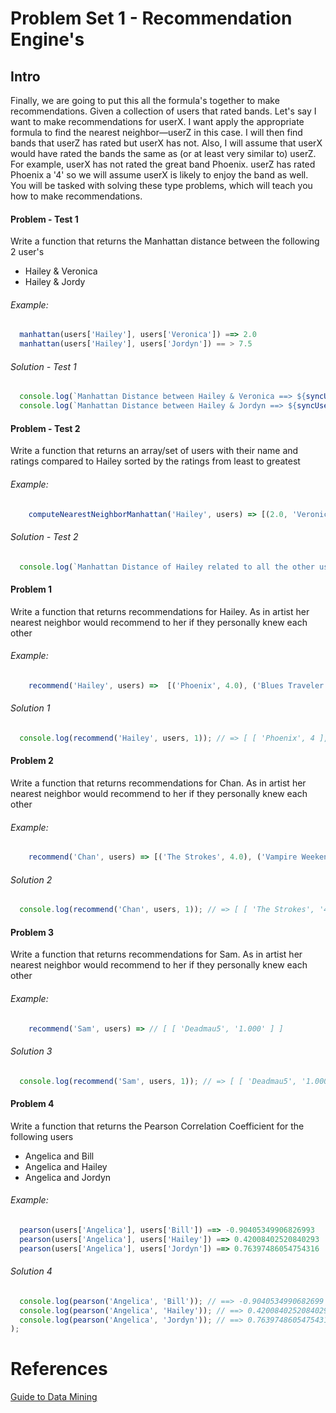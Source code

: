 # Problem Set 1 - Recommendation Engine's

## Intro
Finally, we are going to put this all the formula's together to make recommendations. Given a collection of users that rated bands. Let's say I want to
make recommendations for userX. I want apply the appropriate formula to find the nearest neighbor—userZ in this case. I will
then find bands that userZ has rated but userX has not. Also, I will assume that userX
would have rated the bands the same as (or at least very similar to) userZ. For example,
userX has not rated the great band Phoenix. userZ has rated Phoenix a '4' so we will
assume userX is likely to enjoy the band as well. You will be tasked with solving these type problems, which will teach you how to make recommendations.


#### Problem - Test 1
Write a function that returns the Manhattan distance between the following 2 user's
  - Hailey & Veronica
  - Hailey & Jordy

###### Example:
```javascript
  manhattan(users['Hailey'], users['Veronica']) ==> 2.0
  manhattan(users['Hailey'], users['Jordyn']) == > 7.5
```

###### Solution - Test 1
```javascript
  console.log(`Manhattan Distance between Hailey & Veronica ==> ${syncUserDist('Hailey', 'Veronica', 1)}`); // => 2.0
  console.log(`Manhattan Distance between Hailey & Jordyn ==> ${syncUserDist('Hailey', 'Jordyn', 1)}`); // => 7.5
```

#### Problem - Test 2
Write a function that returns an array/set of users with their name and ratings compared
to Hailey sorted by the ratings from least to greatest

###### Example:
```javascript
    computeNearestNeighborManhattan('Hailey', users) => [(2.0, 'Veronica'), (4.0, 'Chan'),(4.0, 'Sam'), (4.5, 'Dan'), (5.0, 'Angelica'), (5.5, 'Bill'), (7.5, 'Jordyn')];
```

###### Solution - Test 2
```javascript
  console.log(`Manhattan Distance of Hailey related to all the other users ${simUserSort('Hailey', users, 1)}`); // => [ [ 'Veronica', '2.000' ], [ 'Chan', '4.000' ], [ 'Sam', '4.000' ], [ 'Dan', '4.500' ], [ 'Angelica', '5.000' ], [ 'Bill', '5.500' ], [ 'Jordyn', '7.500' ] ]
```

#### Problem 1
Write a function that returns recommendations for Hailey. As in artist her nearest neighbor
would recommend to her if they personally knew each other

###### Example:
```javascript
    recommend('Hailey', users) =>  [('Phoenix', 4.0), ('Blues Traveler', 3.0), ('Slightly Stoopid', 2.5)]
```

###### Solution 1
```javascript
  console.log(recommend('Hailey', users, 1)); // => [ [ 'Phoenix', 4 ], [ 'Blues Traveler', 3 ], [ 'Slightly Stoopid', 2.5 ] ]
```

#### Problem 2
Write a function that returns recommendations for Chan. As in artist her nearest
neighbor would recommend to her if they personally knew each other


###### Example:
```javascript
    recommend('Chan', users) => [('The Strokes', 4.0), ('Vampire Weekend', 1.0)]
```

###### Solution 2
```javascript
  console.log(recommend('Chan', users, 1)); // => [ [ 'The Strokes', '4.000' ], [ 'Vampire Weekend', '1.000' ] ]
```

#### Problem 3
Write a function that returns recommendations for Sam. As in artist her nearest
neighbor would recommend to her if they personally knew each other

###### Example:
```javascript
    recommend('Sam', users) => // [ [ 'Deadmau5', '1.000' ] ]
```

###### Solution 3
```javascript
  console.log(recommend('Sam', users, 1)); // => [ [ 'Deadmau5', '1.000' ] ]
```

#### Problem 4
Write a function that returns the Pearson Correlation Coefficient for the following users
  - Angelica and Bill
  - Angelica and Hailey
  - Angelica and Jordyn

###### Example:
```javascript
  pearson(users['Angelica'], users['Bill']) ==> -0.90405349906826993
  pearson(users['Angelica'], users['Hailey']) ==> 0.42008402520840293
  pearson(users['Angelica'], users['Jordyn']) ==> 0.76397486054754316
```

###### Solution 4
```javascript
  console.log(pearson('Angelica', 'Bill')); // ==> -0.9040534990682699
  console.log(pearson('Angelica', 'Hailey')); // ==> 0.42008402520840293
  console.log(pearson('Angelica', 'Jordyn')); // ==> 0.76397486054754316
);
```

# References
[Guide to Data Mining](http://guidetodatamining.com)
